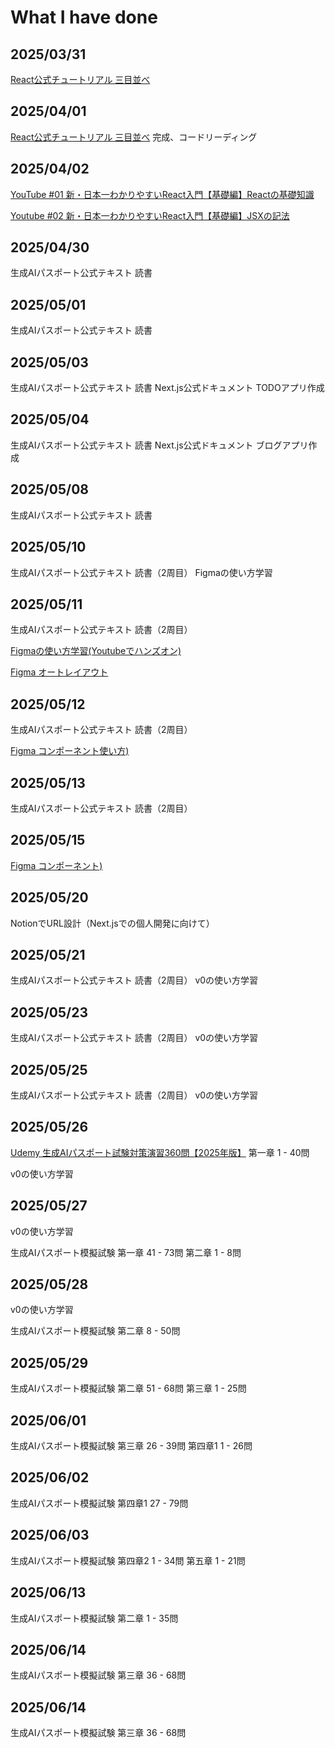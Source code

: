 # What I have done

## 2025/03/31
[React公式チュートリアル 三目並べ](https://ja.react.dev/learn/tutorial-tic-tac-toe)

## 2025/04/01
[React公式チュートリアル 三目並べ](https://ja.react.dev/learn/tutorial-tic-tac-toe)
完成、コードリーディング

## 2025/04/02
[YouTube #01 新・日本一わかりやすいReact入門【基礎編】Reactの基礎知識](https://www.youtube.com/watch?v=XKSYF2aZnkQ&list=PLX8Rsrpnn3IWPoM7-1YPDksRRkamRY25k&index=1)

[Youtube #02 新・日本一わかりやすいReact入門【基礎編】JSXの記法](https://www.youtube.com/watch?v=gLbTluYSb_U&list=PLX8Rsrpnn3IWPoM7-1YPDksRRkamRY25k&index=2)

## 2025/04/30
生成AIパスポート公式テキスト 読書

## 2025/05/01
生成AIパスポート公式テキスト 読書

## 2025/05/03
生成AIパスポート公式テキスト 読書
Next.js公式ドキュメント TODOアプリ作成

## 2025/05/04
生成AIパスポート公式テキスト 読書
Next.js公式ドキュメント ブログアプリ作成

## 2025/05/08
生成AIパスポート公式テキスト 読書

## 2025/05/10
生成AIパスポート公式テキスト 読書（2周目）
Figmaの使い方学習

## 2025/05/11
生成AIパスポート公式テキスト 読書（2周目）

[Figmaの使い方学習(Youtubeでハンズオン)](https://www.youtube.com/watch?v=eky8sqtH9eo)

[Figma オートレイアウト](https://www.youtube.com/watch?v=bPDcUlv7C7A)

## 2025/05/12
生成AIパスポート公式テキスト 読書（2周目）

[Figma コンポーネント使い方)](https://www.youtube.com/watch?v=pllJYJvy8aw&t=280s)

## 2025/05/13
生成AIパスポート公式テキスト 読書（2周目）

## 2025/05/15
[Figma コンポーネント)](https://www.youtube.com/watch?v=pllJYJvy8aw&t=280s)

## 2025/05/20
NotionでURL設計（Next.jsでの個人開発に向けて）

## 2025/05/21
生成AIパスポート公式テキスト 読書（2周目）
v0の使い方学習

## 2025/05/23
生成AIパスポート公式テキスト 読書（2周目）
v0の使い方学習

## 2025/05/25
生成AIパスポート公式テキスト 読書（2周目）
v0の使い方学習


## 2025/05/26
[Udemy 生成AIパスポート試験対策演習360問【2025年版】](https://www.udemy.com/course/generative-ai-passport-tests/?srsltid=AfmBOoo0naEAhfmAej9Uh2xl1ZGG2u7tV_zMS2vMHAyVUango9VhWPlL&couponCode=24T7MT260525G2)
第一章 1 - 40問

v0の使い方学習

## 2025/05/27
v0の使い方学習

生成AIパスポート模擬試験
第一章 41 - 73問
第二章 1 - 8問

## 2025/05/28
v0の使い方学習

生成AIパスポート模擬試験
第二章 8 - 50問


## 2025/05/29
生成AIパスポート模擬試験
第二章 51 - 68問
第三章 1 - 25問

## 2025/06/01
生成AIパスポート模擬試験
第三章 26 - 39問
第四章1 1 - 26問

## 2025/06/02
生成AIパスポート模擬試験
第四章1 27 - 79問

## 2025/06/03
生成AIパスポート模擬試験
第四章2 1 - 34問
第五章 1 - 21問

## 2025/06/13
生成AIパスポート模擬試験
第二章 1 - 35問

## 2025/06/14
生成AIパスポート模擬試験
第三章 36 - 68問


## 2025/06/14
生成AIパスポート模擬試験
第三章 36 - 68問
